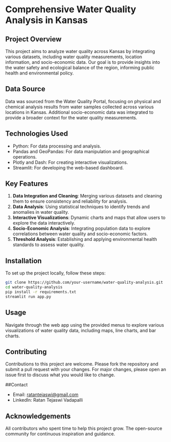 # Comprehensive Water Quality Analysis in Kansas

## Project Overview
This project aims to analyze water quality across Kansas by integrating various datasets, including water quality measurements, location information, and socio-economic data. Our goal is to provide insights into the water safety and ecological balance of the region, informing public health and environmental policy.

## Data Source
Data was sourced from the Water Quality Portal, focusing on physical and chemical analysis results from water samples collected across various locations in Kansas. Additional socio-economic data was integrated to provide a broader context for the water quality measurements.

## Technologies Used
- Python: For data processing and analysis.
- Pandas and GeoPandas: For data manipulation and geographical operations.
- Plotly and Dash: For creating interactive visualizations.
- Streamlit: For developing the web-based dashboard.

## Key Features
1. **Data Integration and Cleaning**: Merging various datasets and cleaning them to ensure consistency and reliability for analysis.
2. **Data Analysis**: Using statistical techniques to identify trends and anomalies in water quality.
3. **Interactive Visualizations**: Dynamic charts and maps that allow users to explore the data interactively.
4. **Socio-Economic Analysis**: Integrating population data to explore correlations between water quality and socio-economic factors.
5. **Threshold Analysis**: Establishing and applying environmental health standards to assess water quality.

## Installation
To set up the project locally, follow these steps:
```bash
git clone https://github.com/your-username/water-quality-analysis.git
cd water-quality-analysis
pip install -r requirements.txt
streamlit run app.py
```

## Usage
Navigate through the web app using the provided menus to explore various visualizations of water quality data, including maps, line charts, and bar charts.

## Contributing
Contributions to this project are welcome. Please fork the repository and submit a pull request with your changes. For major changes, please open an issue first to discuss what you would like to change.


##Contact
- Email: ratantejaswi@gmail.com
- LinkedIn: Ratan Tejaswi Vadapalli

## Acknowledgements
All contributors who spent time to help this project grow.
The open-source community for continuous inspiration and guidance.
